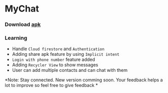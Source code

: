 # MyChat
### Download [apk](https://github.com/Coder481/MyChat/releases/download/Latest/app-debug.apk)

### Learning 
* Handle `Cloud firestore` and `Authentication`
* Adding share apk feature by using `Implicit intent`
* `Login with phone number` feature added
* Adding `Recycler View` to show messages
* User can add multiple contacts and can chat with them 

*Note: Stay connected. New version comming soon.
       Your feedback helps a lot to improve so feel free to give feedback *

